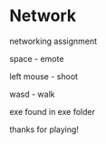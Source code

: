 # Network
networking assignment

space - emote

left mouse - shoot

wasd - walk

exe found in exe folder

thanks for playing!

